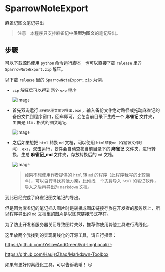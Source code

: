 # SparrowNoteExport
麻雀记图文笔记导出

> 注意：本程序只支持麻雀记中**类型为图文**的笔记导出。

## 步骤

可以下载源码使用 `python` 命令运行脚本，也可以直接下载 `release` 里的 `SparrowNoteExport.zip` 解压。

以下载 `release` 里的 `SparrowNoteExport.zip` 为例，

- `zip` 解压后可以得到两个 `exe` 程序

  ![image](https://github.com/user-attachments/assets/64963fd9-c3ee-446e-916f-adc2b16496e3)


- 首先双击运行 `麻雀记图文笔记导出.exe` ，输入备份文件绝对路径或拖动麻雀记的备份文件到程序窗口，回车即可，会在当前目录下生成一个 **麻雀记** 文件夹，里面是 `html` 格式的图文笔记

  ![image](https://github.com/user-attachments/assets/510db9f3-df01-40e4-9340-6a0db4ad0ff5)


- 之后如果想把 `html` 转换 `md` 文档，可以使用 `html转换md（保留源文件时间）.exe`，双击运行，软件会自动查找当前目录下的 **麻雀记** 文件夹，进行转换，生成 **麻雀记_md** 文件夹，存放转换后的 `md` 文档。

  ![image](https://github.com/user-attachments/assets/35a2d12a-2880-4814-b541-a9df674312c1)

  
  > 如果不想使用作者提供的 `html` 转 `md` 的程序（此程序我写的比较简单），可以自行寻找其他方案，比如找一个支持导入 `html` 的笔记软件，导入之后再导出为 `markdown` 文档。

到此已经完成了麻雀记图文笔记的导出。

但是因为麻雀记的笔记插入图片时是转换成图床链接存放在开发者的服务器上，所以程序导出的 `md` 文档里的图片是以图床链接形式存在。

为了防止开发者服务器关闭导致图片失效，推荐你使用其他工具进行离线化，

这里放两个我找到的实现离线化的开源工具，请自行探索：

https://github.com/YellowAndGreen/Md-ImgLocalize

https://github.com/HaujetZhao/Markdown-Toolbox

如果有更好的离线化工具，可以告诉我哦！ :smirk:

